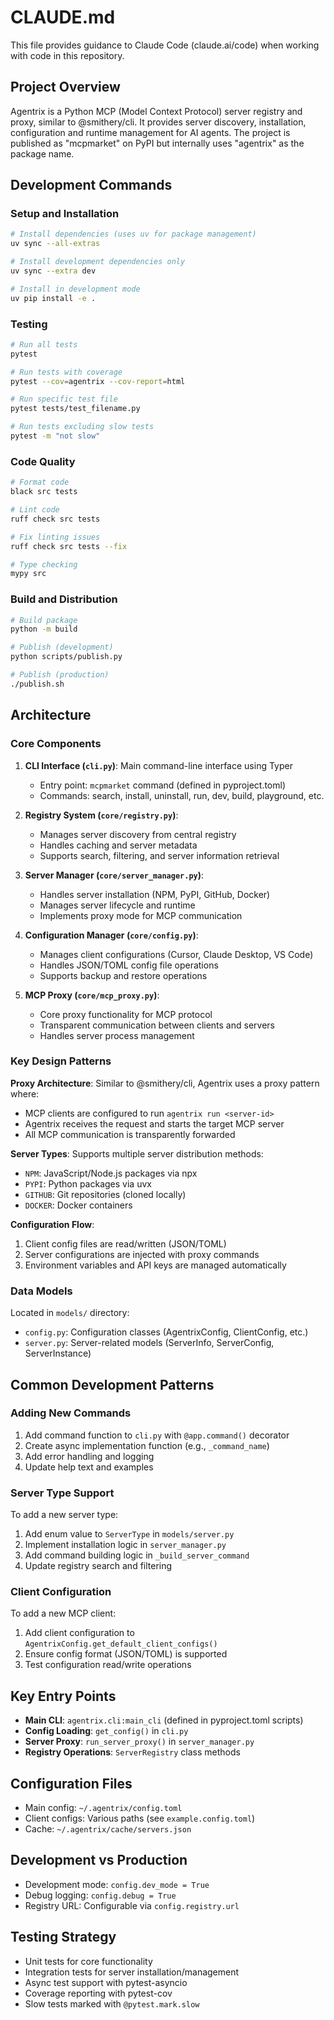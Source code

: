 # CLAUDE.md

This file provides guidance to Claude Code (claude.ai/code) when working with code in this repository.

## Project Overview

Agentrix is a Python MCP (Model Context Protocol) server registry and proxy, similar to @smithery/cli. It provides server discovery, installation, configuration and runtime management for AI agents. The project is published as "mcpmarket" on PyPI but internally uses "agentrix" as the package name.

## Development Commands

### Setup and Installation
```bash
# Install dependencies (uses uv for package management)
uv sync --all-extras

# Install development dependencies only
uv sync --extra dev

# Install in development mode
uv pip install -e .
```

### Testing
```bash
# Run all tests
pytest

# Run tests with coverage
pytest --cov=agentrix --cov-report=html

# Run specific test file
pytest tests/test_filename.py

# Run tests excluding slow tests
pytest -m "not slow"
```

### Code Quality
```bash
# Format code
black src tests

# Lint code
ruff check src tests

# Fix linting issues
ruff check src tests --fix

# Type checking
mypy src
```

### Build and Distribution
```bash
# Build package
python -m build

# Publish (development)
python scripts/publish.py

# Publish (production)
./publish.sh
```

## Architecture

### Core Components

1. **CLI Interface (`cli.py`)**: Main command-line interface using Typer
   - Entry point: `mcpmarket` command (defined in pyproject.toml)
   - Commands: search, install, uninstall, run, dev, build, playground, etc.

2. **Registry System (`core/registry.py`)**: 
   - Manages server discovery from central registry
   - Handles caching and server metadata
   - Supports search, filtering, and server information retrieval

3. **Server Manager (`core/server_manager.py`)**:
   - Handles server installation (NPM, PyPI, GitHub, Docker)
   - Manages server lifecycle and runtime
   - Implements proxy mode for MCP communication

4. **Configuration Manager (`core/config.py`)**:
   - Manages client configurations (Cursor, Claude Desktop, VS Code)
   - Handles JSON/TOML config file operations
   - Supports backup and restore operations

5. **MCP Proxy (`core/mcp_proxy.py`)**:
   - Core proxy functionality for MCP protocol
   - Transparent communication between clients and servers
   - Handles server process management

### Key Design Patterns

**Proxy Architecture**: Similar to @smithery/cli, Agentrix uses a proxy pattern where:
- MCP clients are configured to run `agentrix run <server-id>`
- Agentrix receives the request and starts the target MCP server
- All MCP communication is transparently forwarded

**Server Types**: Supports multiple server distribution methods:
- `NPM`: JavaScript/Node.js packages via npx
- `PYPI`: Python packages via uvx
- `GITHUB`: Git repositories (cloned locally)
- `DOCKER`: Docker containers

**Configuration Flow**:
1. Client config files are read/written (JSON/TOML)
2. Server configurations are injected with proxy commands
3. Environment variables and API keys are managed automatically

### Data Models

Located in `models/` directory:
- `config.py`: Configuration classes (AgentrixConfig, ClientConfig, etc.)
- `server.py`: Server-related models (ServerInfo, ServerConfig, ServerInstance)

## Common Development Patterns

### Adding New Commands
1. Add command function to `cli.py` with `@app.command()` decorator
2. Create async implementation function (e.g., `_command_name`)
3. Add error handling and logging
4. Update help text and examples

### Server Type Support
To add a new server type:
1. Add enum value to `ServerType` in `models/server.py`
2. Implement installation logic in `server_manager.py`
3. Add command building logic in `_build_server_command`
4. Update registry search and filtering

### Client Configuration
To add a new MCP client:
1. Add client configuration to `AgentrixConfig.get_default_client_configs()`
2. Ensure config format (JSON/TOML) is supported
3. Test configuration read/write operations

## Key Entry Points

- **Main CLI**: `agentrix.cli:main_cli` (defined in pyproject.toml scripts)
- **Config Loading**: `get_config()` in `cli.py` 
- **Server Proxy**: `run_server_proxy()` in `server_manager.py`
- **Registry Operations**: `ServerRegistry` class methods

## Configuration Files

- Main config: `~/.agentrix/config.toml`
- Client configs: Various paths (see `example.config.toml`)
- Cache: `~/.agentrix/cache/servers.json`

## Development vs Production

- Development mode: `config.dev_mode = True`
- Debug logging: `config.debug = True`
- Registry URL: Configurable via `config.registry.url`

## Testing Strategy

- Unit tests for core functionality
- Integration tests for server installation/management
- Async test support with pytest-asyncio
- Coverage reporting with pytest-cov
- Slow tests marked with `@pytest.mark.slow`